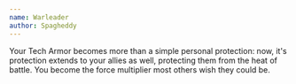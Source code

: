 ```yaml
---
name: Warleader
author: Spagheddy
---
```

Your Tech Armor becomes more than a simple personal protection: now, it's protection extends to your allies as well,
protecting them from the heat of battle. You become the force multiplier most others wish they could be.
